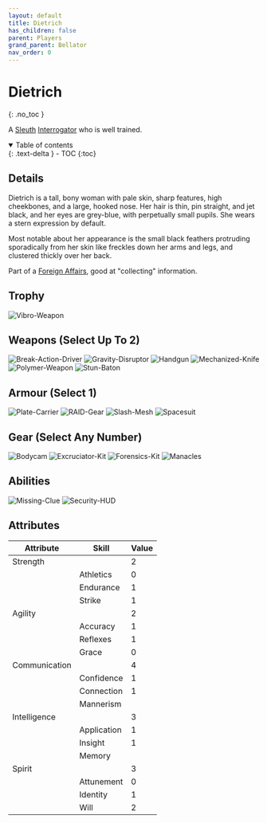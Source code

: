 ```yaml
---
layout: default
title: Dietrich
has_children: false
parent: Players
grand_parent: Bellator
nav_order: 0
---
```

# Dietrich
{: .no_toc }

A [Sleuth](Game/Sleuth) [Interrogator](Game/Blocks/Interrogator) who is well trained.

<details open markdown="block">
  <summary>
    Table of contents
  </summary>
  {: .text-delta }
- TOC
{:toc}
</details>


## Details
Dietrich is a tall, bony woman with pale skin, sharp features, high cheekbones, and a large, hooked nose. Her hair is thin, pin straight, and jet black, and her eyes are grey-blue, with perpetually small pupils. She wears a stern expression by default.

Most notable about her appearance is the small black feathers protruding sporadically from her skin like freckles down her arms and legs, and clustered thickly over her back.

Part of a [Foreign Affairs](Game/Government#Foreign%20Affairs), good at "collecting" information. 

## Trophy
![Vibro-Weapon](Game/Blocks/Vibro-Weapon)

## Weapons (Select Up To 2)
![Break-Action-Driver](Game/Blocks/Break-Action-Driver)
![Gravity-Disruptor](Game/Blocks/Gravity-Disruptor)
![Handgun](Game/Blocks/Handgun)
![Mechanized-Knife](Game/Blocks/Mechanized-Knife)
![Polymer-Weapon](Game/Blocks/Polymer-Weapon)
![Stun-Baton](Game/Blocks/Stun-Baton)

## Armour (Select 1)
![Plate-Carrier](Game/Blocks/Plate-Carrier)
![RAID-Gear](Game/Blocks/RAID-Gear)
![Slash-Mesh](Game/Blocks/Slash-Mesh)
![Spacesuit](Game/Blocks/Spacesuit)

## Gear (Select Any Number)
![Bodycam](Game/Blocks/Bodycam)
![Excruciator-Kit](Game/Blocks/Excruciator-Kit)
![Forensics-Kit](Game/Blocks/Forensics-Kit)
![Manacles](Game/Blocks/Manacles)

## Abilities
![Missing-Clue](Game/Blocks/Missing-Clue)
![Security-HUD](Game/Blocks/Security-HUD)

## Attributes

| Attribute     | Skill       | Value |
| ------------- | ----------- | ----- |
| Strength      |             | 2     |
|               | Athletics   | 0     |
|               | Endurance   | 1     |
|               | Strike      | 1     |
| Agility       |             | 2     |
|               | Accuracy    | 1     |
|               | Reflexes    | 1     |
|               | Grace       | 0     |
| Communication |             | 4     |
|               | Confidence  | 1     |
|               | Connection  | 1     |
|               | Mannerism   |       |
| Intelligence  |             | 3     |
|               | Application | 1     |
|               | Insight     | 1     |
|               | Memory      |       |
| Spirit        |             | 3     |
|               | Attunement  | 0     |
|               | Identity    | 1     |
|               | Will        | 2     |

